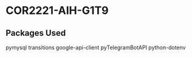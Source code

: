 # COR2221-AIH-G1T9


## Packages Used
pymysql
transitions
google-api-client
pyTelegramBotAPI
python-dotenv